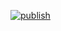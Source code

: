 [![publish](https://github.com/leelavg/blog/actions/workflows/publish.yaml/badge.svg)](https://thoughtexpo.com)
